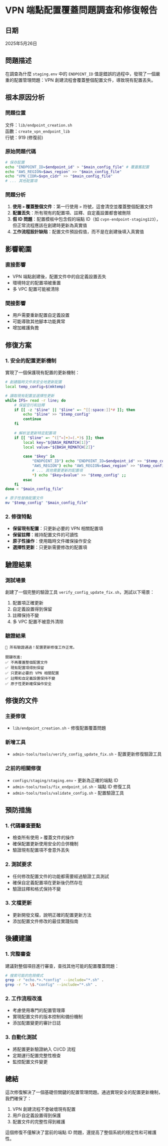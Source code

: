 # VPN 端點配置覆蓋問題調查和修復報告

## 日期
2025年5月26日

## 問題描述
在調查為什麼 `staging.env` 中的 `ENDPOINT_ID` 值是錯誤的過程中，發現了一個嚴重的配置管理問題：VPN 創建流程會覆蓋整個配置文件，導致現有配置丟失。

## 根本原因分析

### 問題位置
文件：`lib/endpoint_creation.sh`  
函數：`create_vpn_endpoint_lib`  
行號：919 (修復前)

### 原始問題代碼
```bash
# 保存配置
echo "ENDPOINT_ID=$endpoint_id" > "$main_config_file" # 覆蓋舊配置
echo "AWS_REGION=$aws_region" >> "$main_config_file"
echo "VPN_CIDR=$vpn_cidr" >> "$main_config_file"
# ... 其他配置項
```

### 問題分析
1. **使用 `>` 覆蓋整個文件**：第一行使用 `>` 符號，這會清空並覆蓋整個配置文件
2. **配置丟失**：所有現有的配置項、註釋、自定義設置都會被刪除
3. **假 ID 問題**：配置模板中包含假的端點 ID（如 `cvpn-endpoint-staging123`），但正常流程應該在創建時更新為真實值
4. **工作流程設計缺陷**：配置文件預設假值，而不是在創建後填入真實值

## 影響範圍

### 直接影響
- VPN 端點創建後，配置文件中的自定義設置丟失
- 環境特定的配置項被重置
- 多 VPC 配置可能被清除

### 間接影響
- 用戶需要重新配置自定義設置
- 可能導致其他腳本功能異常
- 增加維護負擔

## 修復方案

### 1. 安全的配置更新機制
實現了一個保護現有配置的更新機制：

```bash
# 創建臨時文件來安全地更新配置
local temp_config=$(mktemp)

# 讀取現有配置並選擇性更新
while IFS= read -r line; do
    # 保留空行和註釋
    if [[ -z "$line" || "$line" =~ ^[[:space:]]*# ]]; then
        echo "$line" >> "$temp_config"
        continue
    fi
    
    # 解析並更新特定配置項
    if [[ "$line" =~ ^([^=]+)=(.*)$ ]]; then
        local key="${BASH_REMATCH[1]}"
        local value="${BASH_REMATCH[2]}"
        
        case "$key" in
            "ENDPOINT_ID") echo "ENDPOINT_ID=$endpoint_id" >> "$temp_config" ;;
            "AWS_REGION") echo "AWS_REGION=$aws_region" >> "$temp_config" ;;
            # ... 其他需要更新的配置項
            *) echo "$key=$value" >> "$temp_config" ;;
        esac
    fi
done < "$main_config_file"

# 原子性替換配置文件
mv "$temp_config" "$main_config_file"
```

### 2. 修復特點
- **保留現有配置**：只更新必要的 VPN 相關配置項
- **保留註釋**：維持配置文件的可讀性
- **原子性操作**：使用臨時文件確保操作安全
- **選擇性更新**：只更新需要修改的配置項

## 驗證結果

### 測試場景
創建了一個完整的驗證工具 `verify_config_update_fix.sh`，測試以下場景：
1. 配置項正確更新
2. 自定義設置得到保留
3. 註釋保持不變
4. 多 VPC 配置不被意外清除

### 驗證結果
```
🎉 所有驗證通過！配置更新修復工作正常。

關鍵改進:
✅ 不再覆蓋整個配置文件
✅ 現有配置項得到保留
✅ 只更新必要的 VPN 相關配置
✅ 註釋和自定義設置保持不變
✅ 原子性更新確保操作安全
```

## 修復的文件

### 主要修復
- `lib/endpoint_creation.sh` - 修復配置覆蓋問題

### 新增工具
- `admin-tools/tools/verify_config_update_fix.sh` - 配置更新修復驗證工具

### 之前的相關修復
- `configs/staging/staging.env` - 更新為正確的端點 ID
- `admin-tools/tools/fix_endpoint_id.sh` - 端點 ID 修復工具
- `admin-tools/tools/validate_config.sh` - 配置驗證工具

## 預防措施

### 1. 代碼審查要點
- 檢查所有使用 `>` 覆蓋文件的操作
- 確保配置更新使用安全的合併機制
- 驗證現有配置項不會意外丟失

### 2. 測試要求
- 任何修改配置文件的功能都需要經過驗證工具測試
- 確保自定義配置項在更新後仍然存在
- 驗證註釋和格式保持不變

### 3. 文檔更新
- 更新開發文檔，說明正確的配置更新方法
- 添加配置文件修改的最佳實踐指南

## 後續建議

### 1. 完整審查
建議對整個項目進行審查，查找其他可能的配置覆蓋問題：
```bash
# 搜索可能的危險模式
grep -r "echo.*>.*config" --include="*.sh" .
grep -r "> \$.*config" --include="*.sh" .
```

### 2. 工作流程改進
- 考慮使用專門的配置管理庫
- 實現配置文件的版本控制和備份機制
- 添加配置變更的審計日誌

### 3. 自動化測試
- 將配置更新驗證納入 CI/CD 流程
- 定期運行配置完整性檢查
- 監控配置文件變更

## 總結

這次修復解決了一個基礎但關鍵的配置管理問題。通過實現安全的配置更新機制，我們確保了：
1. VPN 創建流程不會破壞現有配置
2. 用戶自定義設置得到保護
3. 配置文件的完整性得到維護

這個修復不僅解決了當前的端點 ID 問題，還提高了整個系統的穩定性和可維護性。
